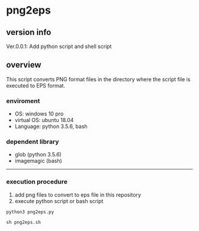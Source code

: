 # png2eps

## version info ##

Ver.0.0.1: Add python script and shell script

## overview ##

This script converts PNG format files in the directory where the script file is executed to EPS format. 

### enviroment ###

- OS: windows 10 pro
- virtual OS: ubuntu 18.04
- Language: python 3.5.6, bash

### dependent library  ###

- glob (python 3.5.6)
- imagemagic (bash)

---------------------------------
### execution procedure ###

1. add png files to convert to eps file in this repository
2. execute python script or bash script

```python:
python3 png2eps.py
```
```bash:
sh png2eps.sh

```
